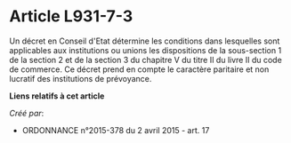 # Article L931-7-3

Un décret en Conseil d'Etat détermine les conditions dans lesquelles sont applicables aux institutions ou unions les
dispositions de la sous-section 1 de la section 2 et de la section 3 du chapitre V du titre II du livre II du code de
commerce. Ce décret prend en compte le caractère paritaire et non lucratif des institutions de prévoyance.

**Liens relatifs à cet article**

_Créé par_:

  - ORDONNANCE n°2015-378 du 2 avril 2015 - art. 17
